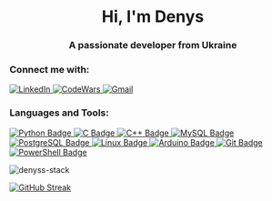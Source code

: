 <h1 align="center">Hi, I'm Denys</h1>
<h3 align="center">A passionate developer from Ukraine</h3>

<!--
**Denyss-stack/Denyss-stack** is a ✨ _special_ ✨ repository because its `README.md` (this file) appears on your GitHub profile.
- 🌱 I’m currently learning **Python, DRF**

Here are some ideas to get you started:
- 📫 How to reach me **denyssenchuk2005@gmail.com**

- 🔭 I’m currently working on ...
- 🌱 I’m currently learning ...
- 👯 I’m looking to collaborate on ...
- 🤔 I’m looking for help with ...
- 💬 Ask me about ...
- 📫 How to reach me: ...
- 😄 Pronouns: ...
- ⚡ Fun fact: ...
-->
<h3>Connect me with: </h3>
<a href="https://www.linkedin.com/in/denys-senchuk-137201273/">
  <img src="https://img.shields.io/badge/LinkedIn-0077B5?style=for-the-badge&logo=linkedin&logoColor=white" alt="LinkedIn" />
</a>
<a href="https://www.codewars.com/users/pepepopo_popopepe">
  <img src="https://img.shields.io/badge/Codewars-B1361E?style=for-the-badge&logo=Codewars&logoColor=white" alt="CodeWars" />
</a>
<a href="mailto:your.email@example.com">
  <img src="https://img.shields.io/badge/Gmail-D14836?style=for-the-badge&logo=gmail&logoColor=white" alt="Gmail" />
</a>
<h3 align="left">Languages and Tools:</h3>
<a href="https://www.python.org/">
  <img src="https://img.shields.io/badge/Python-FFD43B?style=for-the-badge&logo=python&logoColor=blue" alt="Python Badge" />
</a>
<a href="https://en.wikipedia.org/wiki/C_(programming_language)">
  <img src="https://img.shields.io/badge/C-00599C?style=for-the-badge&logo=c&logoColor=white" alt="C Badge" />
</a>
<a href="https://en.wikipedia.org/wiki/C%2B%2B">
  <img src="https://img.shields.io/badge/C%2B%2B-00599C?style=for-the-badge&logo=c%2B%2B&logoColor=white" alt="C++ Badge" />
</a>
<a href="https://www.mysql.com/">
  <img src="https://img.shields.io/badge/MySQL-005C84?style=for-the-badge&logo=mysql&logoColor=white" alt="MySQL Badge" />
</a>
<a href="https://www.postgresql.org/">
  <img src="https://img.shields.io/badge/PostgreSQL-316192?style=for-the-badge&logo=postgresql&logoColor=white" alt="PostgreSQL Badge" />
</a>
<a href="https://www.linux.org/">
  <img src="https://img.shields.io/badge/Linux-FCC624?style=for-the-badge&logo=linux&logoColor=black" alt="Linux Badge" />
</a>
<a href="https://www.arduino.cc/">
  <img src="https://img.shields.io/badge/Arduino-00979D?style=for-the-badge&logo=Arduino&logoColor=white" alt="Arduino Badge" />
</a>
<a href="https://git-scm.com/">
  <img src="https://img.shields.io/badge/GIT-E44C30?style=for-the-badge&logo=git&logoColor=white" alt="Git Badge" />
</a>
<a href="https://docs.microsoft.com/en-us/powershell/">
  <img src="https://img.shields.io/badge/powershell-5391FE?style=for-the-badge&logo=powershell&logoColor=white" alt="PowerShell Badge" />
</a>



<p><img align="center" src="https://github-readme-stats.vercel.app/api/top-langs?username=denyss-stack&show_icons=true&locale=en&layout=compact" alt="denyss-stack" /></p>

<a href="https://git.io/streak-stats">
  <img src="https://streak-stats.demolab.com/?user=Denyss-stack&theme=rising-sun" alt="GitHub Streak">
</a>



